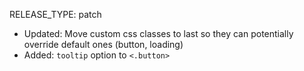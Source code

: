 RELEASE_TYPE: patch

- Updated: Move custom css classes to last so they can potentially override default ones (button, loading)
- Added: `tooltip` option to `<.button>`
